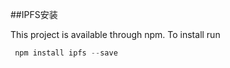 ##IPFS安装

 This project is available through npm. To install run


``` js
 npm install ipfs --save
```